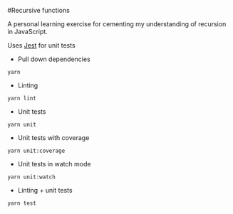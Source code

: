#Recursive functions

A personal learning exercise for cementing my understanding of recursion in JavaScript.

Uses [Jest](https://facebook.github.io/jest/) for unit tests

* Pull down dependencies
```
yarn
```
* Linting
```
yarn lint
```
* Unit tests
```
yarn unit
```
* Unit tests with coverage
```
yarn unit:coverage
```
* Unit tests in watch mode
```
yarn unit:watch
```
* Linting + unit tests
```
yarn test
```
